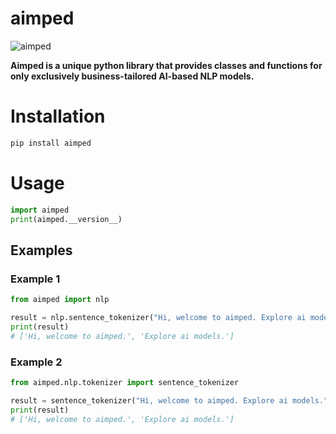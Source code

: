 # **aimped**
![aimped](https://dev.ml-hub.nioyatechai.com/static/media/AimpedBirdLogo.0b3c7cc26d31afe7bd73db496acb01d1.svg)

**Aimped is a unique python library that provides classes and functions for only exclusively business-tailored AI-based NLP models.**  

# Installation  
```python
pip install aimped
```

# Usage  
```python  
import aimped
print(aimped.__version__)
```
## Examples  

### Example 1

```python  
from aimped import nlp

result = nlp.sentence_tokenizer("Hi, welcome to aimped. Explore ai models.",language="english")
print(result)
# ['Hi, welcome to aimped.', 'Explore ai models.']
```

### Example 2
```python  
from aimped.nlp.tokenizer import sentence_tokenizer

result = sentence_tokenizer("Hi, welcome to aimped. Explore ai models.",language="english")
print(result)
# ['Hi, welcome to aimped.', 'Explore ai models.']
```